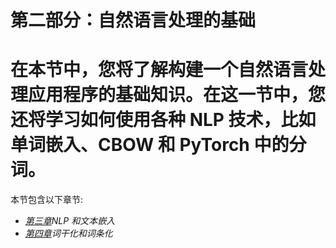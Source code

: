 

# 第二部分：自然语言处理的基础

# 在本节中，您将了解构建一个自然语言处理应用程序的基础知识。在这一节中，您还将学习如何使用各种 NLP 技术，比如单词嵌入、CBOW 和 PyTorch 中的分词。

本节包含以下章节:

*   [*第三章*](B12365_03_Final_JC_ePub.xhtml#_idTextAnchor051)*NLP 和文本嵌入*
*   [*第四章*](B12365_04_Final_JC_ePub.xhtml#_idTextAnchor070)*词干化和词条化*